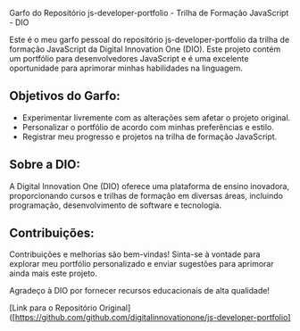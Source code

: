 Garfo do Repositório js-developer-portfolio - Trilha de Formação JavaScript - DIO

Este é o meu garfo pessoal do repositório js-developer-portfolio da trilha de formação JavaScript da Digital Innovation One (DIO). Este projeto contém um portfólio para desenvolvedores JavaScript e é uma excelente oportunidade para aprimorar minhas habilidades na linguagem.

## Objetivos do Garfo:
- Experimentar livremente com as alterações sem afetar o projeto original.
- Personalizar o portfólio de acordo com minhas preferências e estilo.
- Registrar meu progresso e projetos na trilha de formação JavaScript.

## Sobre a DIO:
A Digital Innovation One (DIO) oferece uma plataforma de ensino inovadora, proporcionando cursos e trilhas de formação em diversas áreas, incluindo programação, desenvolvimento de software e tecnologia.

## Contribuições:
Contribuições e melhorias são bem-vindas! Sinta-se à vontade para explorar meu portfólio personalizado e enviar sugestões para aprimorar ainda mais este projeto.

Agradeço à DIO por fornecer recursos educacionais de alta qualidade!

[Link para o Repositório Original]([https://github.com/github.com/digitalinnovationone/js-developer-portfolio]
